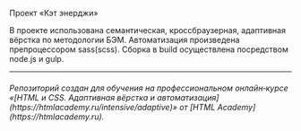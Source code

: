 Проект «Кэт энерджи»  

В проекте использована семантическая, кроссбраузерная, адаптивная вёрстка по методологии БЭМ. Автоматизация произведена препроцессором sass(scss). Сборка в build осуществлена посредством node.js и gulp.

---

<h6>Репозиторий создан для обучения на профессиональном онлайн‑курсе «[HTML и CSS. Адаптивная вёрстка и автоматизация](https://htmlacademy.ru/intensive/adaptive)» от [HTML Academy](https://htmlacademy.ru).</h6>
